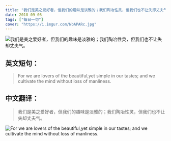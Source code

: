 ```yaml
---
title: "我们是美之爱好者，但我们的趣味是淡雅的；我们陶冶性灵，但我们也不让失却丈夫气。"
date: 2018-09-05
tags: ["每日一句"]
cover: "https://i.imgur.com/NbAPARc.jpg"
---
```


![我们是美之爱好者，但我们的趣味是淡雅的；我们陶冶性灵，但我们也不让失却丈夫气。](https://i.imgur.com/ua0C63e.jpg)

## 英文短句：
> For we are lovers of the beautiful,yet simple in our tastes; and we cultivate the mind without loss of manliness.

<!--more-->

## 中文翻译：
> 我们是美之爱好者，但我们的趣味是淡雅的；我们陶冶性灵，但我们也不让失却丈夫气。

![For we are lovers of the beautiful,yet simple in our tastes; and we cultivate the mind without loss of manliness.](https://i.imgur.com/gwARjVx.jpg)

